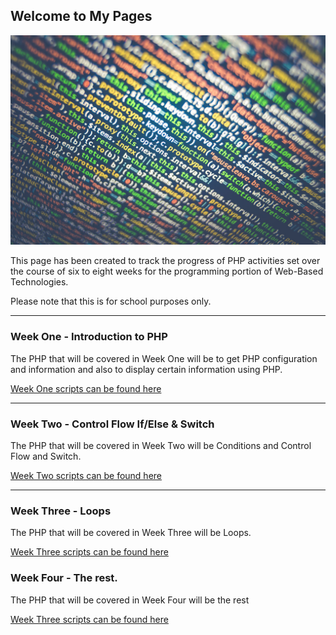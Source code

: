 ## Welcome to My Pages

![ImageAltText](assets/images/code.jpg)

This page has been created to track the progress of PHP activities set over the course of six to eight weeks for the programming portion of Web-Based Technologies.

Please note that this is for school purposes only.


----


### Week One - Introduction to PHP

The PHP that will be covered in Week One will be to get PHP configuration and information and also to display certain information using PHP.

[Week One scripts can be found here](https://jamespssmith.github.io/James-Tries-PHP/week-one)


----


### Week Two - Control Flow If/Else & Switch

The PHP that will be covered in Week Two will be Conditions and Control Flow and Switch.

[Week Two scripts can be found here](https://jamespssmith.github.io/James-Tries-PHP/week-two)


----

### Week Three - Loops

The PHP that will be covered in Week Three will be Loops.

[Week Three scripts can be found here](https://jamespssmith.github.io/James-Tries-PHP/week-three)


### Week Four - The rest.


The PHP that will be covered in Week Four will be the rest

[Week Three scripts can be found here](https://jamespssmith.github.io/James-Tries-PHP/week-four)
